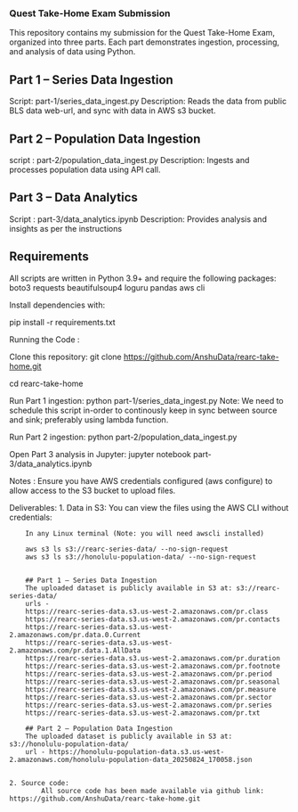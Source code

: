 ### Quest Take-Home Exam Submission

This repository contains my submission for the Quest Take-Home Exam, organized into three parts. 
Each part demonstrates ingestion, processing, and analysis of data using Python.

## Part 1 – Series Data Ingestion
Script: part-1/series_data_ingest.py
Description:
    Reads the data from public BLS data web-url, and sync with data in AWS s3 bucket.


## Part 2 – Population Data Ingestion
script : part-2/population_data_ingest.py
Description:
    Ingests and processes population data using API call.

## Part 3 – Data Analytics
Script : part-3/data_analytics.ipynb
Description:
    Provides analysis and insights as per the instructions

## Requirements
All scripts are written in Python 3.9+ and require the following packages:
boto3
requests
beautifulsoup4
loguru
pandas
aws cli

Install dependencies with:

pip install -r requirements.txt


Running the Code :

Clone this repository: git clone https://github.com/AnshuData/rearc-take-home.git

cd rearc-take-home 

Run Part 1 ingestion: python part-1/series_data_ingest.py
    Note: We need to schedule this script in-order to continously keep in sync between source and sink; preferably using lambda function.

Run Part 2 ingestion: python part-2/population_data_ingest.py

Open Part 3 analysis in Jupyter: jupyter notebook part-3/data_analytics.ipynb

Notes : Ensure you have AWS credentials configured (aws configure) to allow access to the S3 bucket to upload files.


Deliverables:
    1. Data in S3:
        You can view the files using the AWS CLI without credentials:

        In any Linux terminal (Note: you will need awscli installed)

        aws s3 ls s3://rearc-series-data/ --no-sign-request
        aws s3 ls s3://honolulu-population-data/ --no-sign-request


        ## Part 1 – Series Data Ingestion
        The uploaded dataset is publicly available in S3 at: s3://rearc-series-data/
        urls -
        https://rearc-series-data.s3.us-west-2.amazonaws.com/pr.class
        https://rearc-series-data.s3.us-west-2.amazonaws.com/pr.contacts
        https://rearc-series-data.s3.us-west-2.amazonaws.com/pr.data.0.Current
        https://rearc-series-data.s3.us-west-2.amazonaws.com/pr.data.1.AllData
        https://rearc-series-data.s3.us-west-2.amazonaws.com/pr.duration
        https://rearc-series-data.s3.us-west-2.amazonaws.com/pr.footnote
        https://rearc-series-data.s3.us-west-2.amazonaws.com/pr.period
        https://rearc-series-data.s3.us-west-2.amazonaws.com/pr.seasonal
        https://rearc-series-data.s3.us-west-2.amazonaws.com/pr.measure
        https://rearc-series-data.s3.us-west-2.amazonaws.com/pr.sector
        https://rearc-series-data.s3.us-west-2.amazonaws.com/pr.series
        https://rearc-series-data.s3.us-west-2.amazonaws.com/pr.txt

        ## Part 2 – Population Data Ingestion
        The uploaded dataset is publicly available in S3 at: s3://honolulu-population-data/
        url - https://honolulu-population-data.s3.us-west-2.amazonaws.com/honolulu-population-data_20250824_170058.json


    2. Source code: 
            All source code has been made available via github link: https://github.com/AnshuData/rearc-take-home.git